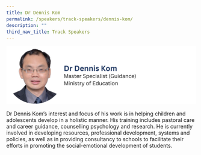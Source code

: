 ```yaml
---
title: Dr Dennis Kom
permalink: /speakers/track-speakers/dennis-kom/
description: ""
third_nav_title: Track Speakers
---
```

<div style="display: flex; flex-wrap: wrap;">
  <div style="flex-basis: 100%; max-width: 100%;">
    <img alt="track speakers 1" src="/images/SpeakersPhoto/denniskomv0.png">
  </div>
		</div>
		
Dr Dennis Kom’s interest and focus of his work is in helping children and adolescents develop in a holistic manner. His training includes pastoral care and career guidance, counselling psychology and research. He is currently involved in developing resources, professional development, systems and policies, as well as in providing consultancy to schools to facilitate their efforts in promoting the social-emotional development of students.